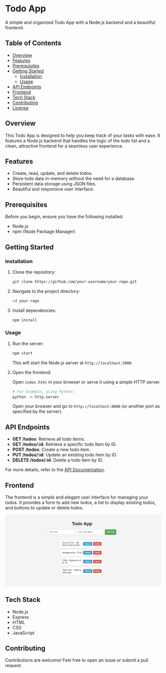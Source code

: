 # Todo App

A simple and organized Todo App with a Node.js backend and a beautiful frontend.

## Table of Contents

- [Overview](#overview)
- [Features](#features)
- [Prerequisites](#prerequisites)
- [Getting Started](#getting-started)
  - [Installation](#installation)
  - [Usage](#usage)
- [API Endpoints](#api-endpoints)
- [Frontend](#frontend)
- [Tech Stack](#tech-stack)
- [Contributing](#contributing)
- [License](#license)

## Overview

This Todo App is designed to help you keep track of your tasks with ease. It features a Node.js backend that handles the logic of the todo list and a clean, attractive frontend for a seamless user experience.

## Features

- Create, read, update, and delete todos.
- Store todo data in-memory without the need for a database.
- Persistent data storage using JSON files.
- Beautiful and responsive user interface.

## Prerequisites

Before you begin, ensure you have the following installed:

- Node.js
- npm (Node Package Manager)

## Getting Started

### Installation

1. Clone the repository:

   ```bash
   git clone https://github.com/your-username/your-repo.git
   ```

2. Navigate to the project directory:

   ```bash
   cd your-repo
   ```

3. Install dependencies:

   ```bash
   npm install
   ```

### Usage

1. Run the server:

   ```bash
   npm start
   ```

   This will start the Node.js server at `http://localhost:3000`.

2. Open the frontend:

   Open `index.html` in your browser or serve it using a simple HTTP server.

   ```bash
   # For example, using Python:
   python -m http.server
   ```

   Open your browser and go to `http://localhost:8000` (or another port as specified by the server).

## API Endpoints

- **GET /todos**: Retrieve all todo items.
- **GET /todos/:id**: Retrieve a specific todo item by ID.
- **POST /todos**: Create a new todo item.
- **PUT /todos/:id**: Update an existing todo item by ID.
- **DELETE /todos/:id**: Delete a todo item by ID.

For more details, refer to the [API Documentation](#).

## Frontend

The frontend is a simple and elegant user interface for managing your todos. It provides a form to add new todos, a list to display existing todos, and buttons to update or delete todos.

![Todo App Screenshot](./screenshot.png)

## Tech Stack

- Node.js
- Express
- HTML
- CSS
- JavaScript

## Contributing

Contributions are welcome! Feel free to open an issue or submit a pull request.
